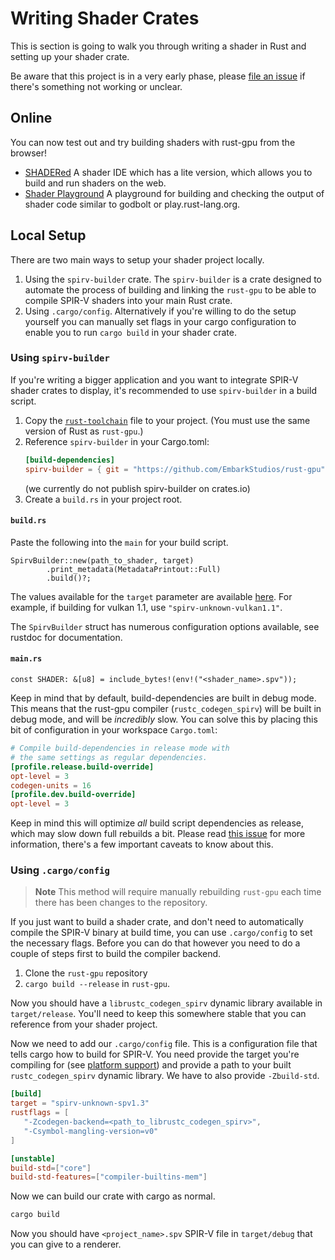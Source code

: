 # Writing Shader Crates

This is section is going to walk you through writing a shader in Rust and
setting up your shader crate.

Be aware that this project is in a very early phase, please [file an
issue](https://github.com/EmbarkStudios/rust-gpu/issues) if there's something
not working or unclear.

## Online

You can now test out and try building shaders with rust-gpu from the browser!

- [SHADERed] A shader IDE which has a lite version, which allows you to build
  and run shaders on the web.
- [Shader Playground] A playground for building and checking the output of
  shader code similar to godbolt or play.rust-lang.org.

[SHADERed]: https://shadered.org/template
[shader playground]: http://shader-playground.timjones.io/9d744d5893beb6a8f129fda50ad4aeeb

## Local Setup
There are two main ways to setup your shader project locally.

1. Using the `spirv-builder` crate.
   The `spirv-builder` is a crate designed to automate the process of building
   and linking the `rust-gpu` to be able to compile SPIR-V shaders into your
   main Rust crate.
2. Using `.cargo/config`.
   Alternatively if you're willing to do the setup yourself you can manually set
   flags in your cargo configuration to enable you to run `cargo build` in your
   shader crate.


### Using `spirv-builder`
If you're writing a bigger application and you want to integrate SPIR-V shader
crates to display, it's recommended to use `spirv-builder` in a build script.

1. Copy the [`rust-toolchain`] file to your project. (You must use the same
   version of Rust as `rust-gpu`.)
2. Reference `spirv-builder` in your Cargo.toml:
    ```toml
    [build-dependencies]
    spirv-builder = { git = "https://github.com/EmbarkStudios/rust-gpu" }
    ```
    (we currently do not publish spirv-builder on crates.io)
3. Create a `build.rs` in your project root.

#### `build.rs`
Paste the following into the `main` for your build script.

```rust,no_run
SpirvBuilder::new(path_to_shader, target)
        .print_metadata(MetadataPrintout::Full)
        .build()?;
```

The values available for the `target` parameter are available
[here](./platform-support.md).  For example, if building for vulkan 1.1, use
`"spirv-unknown-vulkan1.1"`.

The `SpirvBuilder` struct has numerous configuration options available, see
rustdoc for documentation.

#### `main.rs`
```rust,no_run
const SHADER: &[u8] = include_bytes!(env!("<shader_name>.spv"));
```

Keep in mind that by default, build-dependencies are built in debug mode. This
means that the rust-gpu compiler (`rustc_codegen_spirv`) will be built in debug
mode, and will be *incredibly* slow. You can solve this by placing this bit of
configuration in your workspace `Cargo.toml`:

```toml
# Compile build-dependencies in release mode with
# the same settings as regular dependencies.
[profile.release.build-override]
opt-level = 3
codegen-units = 16
[profile.dev.build-override]
opt-level = 3
```

Keep in mind this will optimize *all* build script dependencies as release,
which may slow down full rebuilds a bit. Please read [this
issue](https://github.com/EmbarkStudios/rust-gpu/issues/448) for more
information, there's a few important caveats to know about this.

### Using `.cargo/config`

> **Note** This method will require manually rebuilding `rust-gpu` each
  time there has been changes to the repository.

If you just want to build a shader crate, and don't need to automatically
compile the SPIR-V binary at build time, you can use `.cargo/config` to set the
necessary flags. Before you can do that however you need to do a couple of steps
first to build the compiler backend.

1. Clone the `rust-gpu` repository
3. `cargo build --release` in `rust-gpu`.

Now you should have a `librustc_codegen_spirv` dynamic library available in
`target/release`. You'll need to keep this somewhere stable that you can
reference from your shader project.

Now we need to add our `.cargo/config` file. This is a configuration file that
tells cargo how to build for SPIR-V. You need provide the target you're
compiling for (see [platform support](./platform-support.md)) and provide a path
to your built `rustc_codegen_spirv` dynamic library. We have to also provide
`-Zbuild-std`.

```toml
[build]
target = "spirv-unknown-spv1.3"
rustflags = [
   "-Zcodegen-backend=<path_to_librustc_codegen_spirv>",
   "-Csymbol-mangling-version=v0"
]

[unstable]
build-std=["core"]
build-std-features=["compiler-builtins-mem"]
```

Now we can build our crate with cargo as normal.
```bash
cargo build
```

Now you should have `<project_name>.spv` SPIR-V file in `target/debug` that you
can give to a renderer.

[`rust-toolchain`]: https://github.com/EmbarkStudios/rust-gpu/blob/main/rust-toolchain
